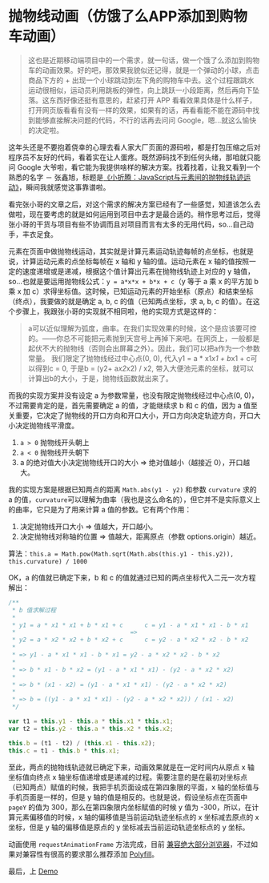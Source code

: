 # 抛物线动画（仿饿了么APP添加到购物车动画）

> 这也是近期移动端项目中的一个需求，就一句话，做一个饿了么添加到购物车的动画效果。好的吧，那效果我貌似还记得，就是一个弹动的小球，点击商品下方的 + 出现一个小球跳动到左下角的购物车中去。这个过程跟跳水运动很相似，运动员利用跳板的弹性，向上跳跃一小段距离，然后再向下坠落。这东西好像还挺有意思的，赶紧打开 APP 看看效果具体是什么样子，打开网页版看看有没有一样的效果，如果有的话，再看看能不能在源码中找到能够直接解决问题的代码，不行的话再去问问 Google，嗯...就这么愉快的决定啦。

<!-- more -->

这年头还是不要抱着侥幸的心理去看人家大厂页面的源码啦，都是打包压缩之后对程序员不友好的代码，看着实在让人蛋疼。既然源码找不到任何头绪，那咱就只能问 Google 大爷啦，看它能为我提供啥样的解决方案。找着找着，让我又看到一个熟悉的名字 － 张鑫旭，标题是[《小折腾：JavaScript与元素间的抛物线轨迹运动》](http://www.zhangxinxu.com/wordpress/2013/12/javascript-js-%E5%85%83%E7%B4%A0-%E6%8A%9B%E7%89%A9%E7%BA%BF-%E8%BF%90%E5%8A%A8-%E5%8A%A8%E7%94%BB/)，瞬间我就感觉这事靠谱啦。

看完张小哥的文章之后，对这个需求的解决方案已经有了一些感觉，知道该怎么去做啦，现在要考虑的就是如何运用到项目中去才是最合适的。稍作思考过后，觉得张小哥的干货与项目有些不协调而且对项目而言有太多的无用代码，so...自己动手，丰衣足食。

元素在页面中做抛物线运动，其实就是计算元素运动轨迹每帧的点坐标，也就是说，计算运动元素的点坐标每帧在 x 轴和 y 轴的值。运动元素在 x 轴的值按照一定的速度递增或是递减，根据这个值计算出元素在抛物线轨迹上对应的 y 轴值，so...也就是要运用抛物线公式：`y = a*x*x + b*x + c`（y 等于 a 乘 x 的平方加 b 乘 x 加 c）求得坐标值。这时候，已知运动元素的开始坐标（原点）和结束坐标（终点），我要做的就是确定 a, b, c 的值（已知两点坐标，求 a, b, c 的值）。在这个步骤上，我跟张小哥的实现就不相同啦，他的实现方式是这样的：

> a可以近似理解为弧度，曲率。在我们实现效果的时候，这个是应该要可控的。——你总不可能把元素抛到天宫号上再掉下来吧。在网页上，一般都是起伏不大的抛物线（否则会出屏幕之外）。因此，我们可以把a作为一个参数常量。
> 我们限定了抛物线经过中心点(0, 0), 代入y1 = a * x1*x1 + b*x1 + c可以得到c = 0, 于是b = (y2+ a*x2*x2) / x2, 带入大便池元素的坐标，就可以计算出b的大小，于是，抛物线函数就出来了。

而我的实现方案并没有设定 a 为参数常量，也没有限定抛物线经过中心点(0, 0)，不过需要肯定的是，首先需要确定 a 的值，才能继续求 b 和 c 的值，因为 a 值至关重要，它决定了抛物线的开口方向和开口大小，开口方向决定轨迹方向，开口大小决定抛物线平滑度。

1. `a > 0` 抛物线开头朝上
2. `a < 0` 抛物线开头朝下
3. a 的绝对值大小决定抛物线开口的大小 => 绝对值越小（越接近 0），开口越大。

我的实现方案是根据已知两点的距离 `Math.abs(y1 - y2)` 和参数 `curvature` 求的 a 的值，`curvature`可以理解为曲率（我也是这么命名的），但它并不是实际意义上的曲率，它只是为了用来计算 a 值的参数。它有两个作用：

1. 决定抛物线开口大小 => 值越大，开口越小。
2. 决定抛物线对称轴的位置 => 值越大，距离原点（参数 options.origin）越近。

算法：`this.a = Math.pow(Math.sqrt(Math.abs(this.y1 - this.y2)), this.curvature) / 1000`

OK，a 的值就已确定下来，b 和 c 的值就通过已知的两点坐标代入二元一次方程解出：

``` javascript
/**
 * b 值求解过程
 *
 * y1 = a * x1 * x1 + b * x1 + c      c = y1 - a * x1 * x1 - b * x1
 *                                =>
 * y2 = a * x2 * x2 + b * x2 + c      c = y2 - a * x2 * x2 - b * x2
 *
 * => y1 - a * x1 * x1 - b * x1 = y2 - a * x2 * x2 - b * x2
 *
 * => b * x1 - b * x2 = (y1 - a * x1 * x1) - (y2 - a * x2 * x2)
 *
 * => b * (x1 - x2) = (y1 - a * x1 * x1) - (y2 - a * x2 * x2)
 *
 * => b = ((y1 - a * x1 * x1) - (y2 - a * x2 * x2)) / (x1 - x2)
 */

var t1 = this.y1 - this.a * this.x1 * this.x1;
var t2 = this.y2 - this.a * this.x2 * this.x2;

this.b = (t1 - t2) / (this.x1 - this.x2);
this.c = t1 - this.b * this.x1;
```

至此，两点的抛物线轨迹就已确定下来，动画效果就是在一定时间内从原点 x 轴坐标值向终点 x 轴坐标值递增或是递减的过程。需要注意的是在最初对坐标点（已知两点）赋值的时候，我把手机页面设成在第四象限的平面，x 轴的坐标值与手机页面是一样的，但是 y 轴的值是相反的。也就是说，假设坐标点在页面中 `pageY` 的值为 300，那么在第四象限内坐标赋值的时候 y 值为 -300，所以，在计算元素偏移值的时候，x 轴的偏移值是当前运动轨迹坐标点的 x 坐标减去原点的 x 坐标，但是 y 轴的偏移值是原点的 y 坐标减去当前运动轨迹坐标点的 y 坐标。

动画使用 `requestAnimationFrame` 方法完成，目前 [兼容绝大部分浏览器](http://caniuse.com/#feat=requestanimationframe)，不过如果对兼容性有很高的要求那么推荐添加 [Polyfill](https://github.com/darius/requestAnimationFrame)。

最后，上 [Demo](https://cdn.rawgit.com/Monine/worklog/e4a2df75/parabola/parabola.html)
